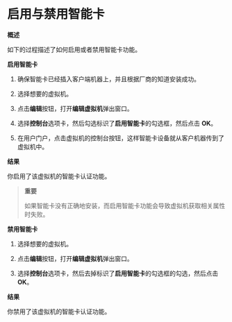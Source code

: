 # 启用与禁用智能卡

**概述**

如下的过程描述了如何启用或者禁用智能卡功能。


**启用智能卡**

1. 确保智能卡已经插入客户端机器上，并且根据厂商的知道安装成功。

2. 选择想要的虚拟机。

3. 点击**编辑**按钮，打开**编辑虚拟机**弹出窗口。

4. 选择**控制台**选项卡，然后勾选标识了**启用智能卡**的勾选框，然后点击 **OK**。

5. 在用户门户，点击虚拟机的控制台按钮，这样智能卡设备就从客户机器传到了虚拟机中。

**结果**

你启用了该虚拟机的智能卡认证功能。


> **重要**
>
> 如果智能卡没有正确地安装，而启用智能卡功能会导致虚拟机获取相关属性时失败。


**禁用智能卡**

1. 选择想要的虚拟机。

2. 点击**编辑**按钮，打开**编辑虚拟机**弹出窗口。

3. 选择**控制台**选项卡，然后去掉标识了**启用智能卡**的勾选框的勾选，然后点击 **OK**。


**结果**

你禁用了该虚拟机的智能卡认证功能。
